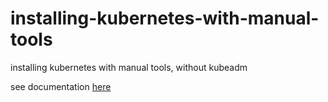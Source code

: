 # installing-kubernetes-with-manual-tools
installing kubernetes with manual tools, without kubeadm

see documentation [here](setup.md)
